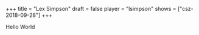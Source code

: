 +++
title = "Lex Simpson"
draft = false
player = "lsimpson"
shows = ["csz-2018-09-28"]
+++

Hello World
